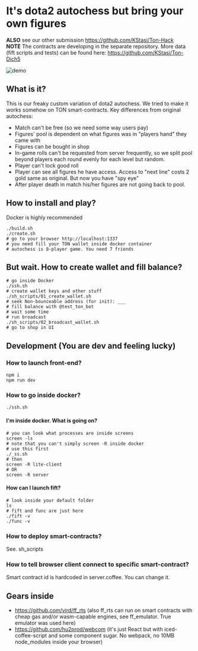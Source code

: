 # It's dota2 autochess but bring your own figures
**ALSO** see our other submission https://github.com/KStasi/Ton-Hack \
**NOTE** The contracts are developing in the separate repository. More data (fift scripts and tests) can be found here: https://github.com/KStasi/Ton-Dich5

![demo](/screenshot/screenshot_demo.png "demo")
## What is it? ##

This is our freaky custom variation of dota2 autochess. We tried to make it works somehow on TON smart-contracts.
Key differences from original autochess:
  * Match can't be free (so we need some way users pay)
  * Figures' pool is dependent on what figures was in "players hand" they came with
  * Figures can be bought in shop
  * In-game rolls can't be requested from server frequently, so we split pool beyond players each round evenly for each level but random.
  * Player can't lock good roll
  * Player can see all figures he have access. Access to "next line" costs 2 gold same as original. But now you have "spy eye"
  * After player death in match his/her figures are not going back to pool.

## How to install and play? ##
Docker is highly recommended

    ./build.sh
    ./create.sh
    # go to your browser http://localhost:1337
    # you need fill your TON wallet inside docker container
    # autochess is 8-player game. You need 7 friends

## But wait. How to create wallet and fill balance? ##

    # go inside Docker
    ./ssh.sh
    # create wallet keys and other stuff
    ./sh_scripts/01_create_wallet.sh
    # seek Non-bounceable address (for init): ___
    # fill balance with @test_ton_bot
    # wait some time
    # run broadcast
    ./sh_scripts/02_broadcast_wallet.sh
    # go to shop in UI

## Development (You are dev and feeling lucky) ##
### How to launch front-end? ###

    npm i
    npm run dev

### How to go inside docker? ###

    ./ssh.sh

#### I'm inside docker. What is going on? ####

    # you can look what processes are inside screens
    screen -ls
    # note that you can't simply screen -R inside docker
    # use this first
    ./_ss.sh
    # then
    screen -R lite-client
    # OR
    screen -R server

#### How can I launch fift? ####

    # look inside your default folder
    ls
    # fift and func are just here
    ./fift -v
    ./func -v

### How to deploy smart-contracts? ###

See. sh_scripts

### How to tell browser client connect to specific smart-contract? ###

Smart contract id is hardcoded in server.coffee. You can change it.

## Gears inside ##

  * https://github.com/vird/ff_rts (also ff_rts can run on smart contracts with cheap gas and/or wasm-capable engines, see ff_emulator. True emulator was used here)
  * https://github.com/hu2prod/webcom (it's just React but with iced-coffee-script and some component sugar. No webpack, no 10MB node_modules inside your browser)
